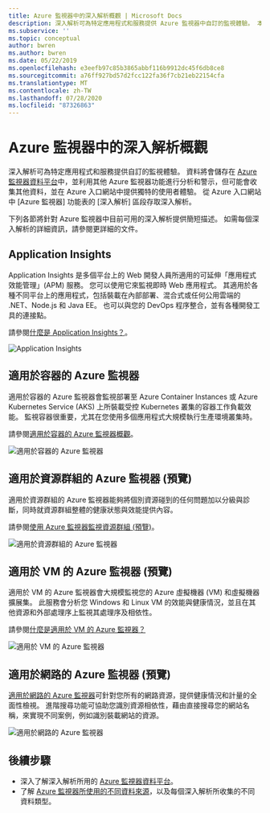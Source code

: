 ```yaml
---
title: Azure 監視器中的深入解析概觀 | Microsoft Docs
description: 深入解析可為特定應用程式和服務提供 Azure 監視器中自訂的監視體驗。 本文將針對目前可用的每個深入解析提供簡短描述。
ms.subservice: ''
ms.topic: conceptual
author: bwren
ms.author: bwren
ms.date: 05/22/2019
ms.openlocfilehash: e3eefb97c85b3865abbf116b9912dc45f6db8ce8
ms.sourcegitcommit: a76ff927bd57d2fcc122fa36f7cb21eb22154cfa
ms.translationtype: MT
ms.contentlocale: zh-TW
ms.lasthandoff: 07/28/2020
ms.locfileid: "87326863"
---
```

# <a name="overview-of-insights-in-azure-monitor"></a>Azure 監視器中的深入解析概觀
深入解析可為特定應用程式和服務提供自訂的監視體驗。 資料將會儲存在 [Azure 監視器資料平台](../platform/data-platform.md)中，並利用其他 Azure 監視器功能進行分析和警示，但可能會收集其他資料，並在 Azure 入口網站中提供獨特的使用者體驗。 從 Azure 入口網站中 [Azure 監視器] 功能表的 [深入解析] 區段存取深入解析。


下列各節將針對 Azure 監視器中目前可用的深入解析提供簡短描述。 如需每個深入解析的詳細資訊，請參閱更詳細的文件。

## <a name="application-insights"></a>Application Insights
Application Insights 是多個平台上的 Web 開發人員所適用的可延伸「應用程式效能管理」(APM) 服務。 您可以使用它來監視即時 Web 應用程式。 其適用於各種不同平台上的應用程式，包括裝載在內部部署、混合式或任何公用雲端的 .NET、Node.js 和 Java EE。 也可以與您的 DevOps 程序整合，並有各種開發工具的連接點。

請參閱[什麼是 Application Insights？](../app/app-insights-overview.md)。

![Application Insights](media/insights-overview/app-insights.png)

## <a name="azure-monitor-for-containers"></a>適用於容器的 Azure 監視器
適用於容器的 Azure 監視器會監視部署至 Azure Container Instances 或 Azure Kubernetes Service (AKS) 上所裝載受控 Kubernetes 叢集的容器工作負載效能。 監視容器很重要，尤其在您使用多個應用程式大規模執行生產環境叢集時。

請參閱[適用於容器的 Azure 監視器概觀](./container-insights-overview.md)。

![適用於容器的 Azure 監視器](media/insights-overview/container-insights.png)

## <a name="azure-monitor-for-resource-groups-preview"></a>適用於資源群組的 Azure 監視器 (預覽)
適用於資源群組的 Azure 監視器能夠將個別資源碰到的任何問題加以分級與診斷，同時就資源群組整體的健康狀態與效能提供內容。

請參閱[使用 Azure 監視器監視資源群組 (預覽)](./resource-group-insights.md)。

![適用於資源群組的 Azure 監視器](media/insights-overview/resource-group-insights.png)

## <a name="azure-monitor-for-vms-preview"></a>適用於 VM 的 Azure 監視器 (預覽)
適用於 VM 的 Azure 監視器會大規模監視您的 Azure 虛擬機器 (VM) 和虛擬機器擴展集。 此服務會分析您 Windows 和 Linux VM 的效能與健康情況，並且在其他資源和外部處理序上監視其處理序及相依性。

請參閱[什麼是適用於 VM 的 Azure 監視器？](vminsights-overview.md)

![適用於 VM 的 Azure 監視器](media/insights-overview/vm-insights.png)

## <a name="azure-monitor-for-networks-preview"></a>適用於網路的 Azure 監視器 (預覽)
[適用於網路的 Azure 監視器](network-insights-overview.md)可針對您所有的網路資源，提供健康情況和計量的全面性檢視。 進階搜尋功能可協助您識別資源相依性，藉由直接搜尋您的網站名稱，來實現不同案例，例如識別裝載網站的資源。

![適用於網路的 Azure 監視器](media/insights-overview/network-insights.png)

## <a name="next-steps"></a>後續步驟
* 深入了解深入解析所用的 [Azure 監視器資料平台](../platform/data-platform.md)。
* 了解 [Azure 監視器所使用的不同資料來源](../platform/data-sources.md)，以及每個深入解析所收集的不同資料類型。

